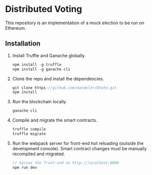 # Distributed Voting

This repository is an implementation of a mock election to be run on Ethereum.

## Installation

1. Install Truffle and Ganache globally.
    ```javascript
    npm install -g truffle
    npm install -g ganache-cli
    ```

2. Clone the repo and install the dependencies.
    ```javascript
    git clone https://github.com/mandeldr/DVote.git
    npm install
    ```

3. Run the blockchain locally.
    ```javascript
    ganache-cli
    ```

4. Compile and migrate the smart contracts.
    ```javascript
    truffle compile
    truffle migrate
    ```

5. Run the webpack server for front-end hot reloading (outside the development console). Smart contract changes must be manually recompiled and migrated.
    ```javascript
    // Serves the front-end on http://localhost:8080
    npm run dev
    ```

